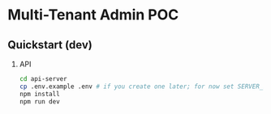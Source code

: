 # Multi-Tenant Admin POC

## Quickstart (dev)
1. API
   ```bash
   cd api-server
   cp .env.example .env # if you create one later; for now set SERVER_PORT and FRONTEND_DEV_ORIGIN
   npm install
   npm run dev
